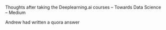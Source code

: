 Thoughts after taking the Deeplearning.ai courses – Towards Data Science – Medium

Andrew had written a quora answer